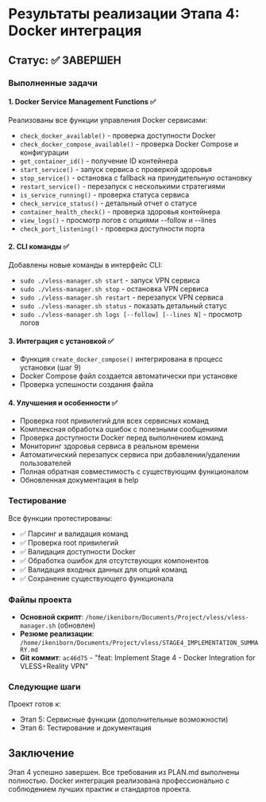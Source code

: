 # Результаты реализации Этапа 4: Docker интеграция

## Статус: ✅ ЗАВЕРШЕН

### Выполненные задачи

#### 1. Docker Service Management Functions ✅
Реализованы все функции управления Docker сервисами:
- `check_docker_available()` - проверка доступности Docker
- `check_docker_compose_available()` - проверка Docker Compose и конфигурации
- `get_container_id()` - получение ID контейнера
- `start_service()` - запуск сервиса с проверкой здоровья
- `stop_service()` - остановка с fallback на принудительную остановку
- `restart_service()` - перезапуск с несколькими стратегиями
- `is_service_running()` - проверка статуса сервиса
- `check_service_status()` - детальный отчет о статусе
- `container_health_check()` - проверка здоровья контейнера
- `view_logs()` - просмотр логов с опциями --follow и --lines
- `check_port_listening()` - проверка доступности порта

#### 2. CLI команды ✅
Добавлены новые команды в интерфейс CLI:
- `sudo ./vless-manager.sh start` - запуск VPN сервиса
- `sudo ./vless-manager.sh stop` - остановка VPN сервиса
- `sudo ./vless-manager.sh restart` - перезапуск VPN сервиса
- `sudo ./vless-manager.sh status` - показать детальный статус
- `sudo ./vless-manager.sh logs [--follow] [--lines N]` - просмотр логов

#### 3. Интеграция с установкой ✅
- Функция `create_docker_compose()` интегрирована в процесс установки (шаг 9)
- Docker Compose файл создается автоматически при установке
- Проверка успешности создания файла

#### 4. Улучшения и особенности ✅
- Проверка root привилегий для всех сервисных команд
- Комплексная обработка ошибок с полезными сообщениями
- Проверка доступности Docker перед выполнением команд
- Мониторинг здоровья сервиса в реальном времени
- Автоматический перезапуск сервиса при добавлении/удалении пользователей
- Полная обратная совместимость с существующим функционалом
- Обновленная документация в help

### Тестирование
Все функции протестированы:
- ✅ Парсинг и валидация команд
- ✅ Проверка root привилегий
- ✅ Валидация доступности Docker
- ✅ Обработка ошибок для отсутствующих компонентов
- ✅ Валидация входных данных для опций команд
- ✅ Сохранение существующего функционала

### Файлы проекта
- **Основной скрипт**: `/home/ikeniborn/Documents/Project/vless/vless-manager.sh` (обновлен)
- **Резюме реализации**: `/home/ikeniborn/Documents/Project/vless/STAGE4_IMPLEMENTATION_SUMMARY.md`
- **Git коммит**: `ac46d75` - "feat: Implement Stage 4 - Docker Integration for VLESS+Reality VPN"

### Следующие шаги
Проект готов к:
- Этап 5: Сервисные функции (дополнительные возможности)
- Этап 6: Тестирование и документация

## Заключение
Этап 4 успешно завершен. Все требования из PLAN.md выполнены полностью. Docker интеграция реализована профессионально с соблюдением лучших практик и стандартов проекта.